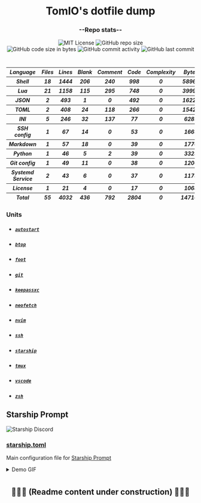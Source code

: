 <h1 align="center">TomIO's dotfile dump</h1>
<div align="center">

<!-- (TODO) Have a look at -->
<!-- https://github.com/4513ECHO/dotfiles/blob/main/scripts/gen_stat.sh -->

### --Repo stats--
  ![MIT License](https://img.shields.io/github/license/TomJo2000/.dotfiles?color=B7208F&label=License%3A&style=for-the-badge)
  ![GitHub repo size](https://img.shields.io/github/repo-size/TomJo2000/.dotfiles?color=0759B6&logo=Github&style=for-the-badge)<br>
  ![GitHub code size in bytes](https://img.shields.io/github/languages/code-size/TomJo2000/.dotfiles?color=0C8167&style=flat-square)
  ![GitHub commit activity](https://img.shields.io/github/commit-activity/w/TomJo2000/.dotfiles?color=FBF6FD&label=Commits%3A&logo=GitHub)
  ![GitHub last commit](https://img.shields.io/github/last-commit/TomJo2000/.dotfiles?color=4EAF26&logo=github)
</div>

<h1><em></em></h1> <!-- thin separator -->

<h5><div align=center>
<!--loc-start-->
<!-- this section has been automatically generated by .config/meta/readme_stats.sh -->
  <table id="scc-table">
    <thead>
      <tr><th>Language</th><th>Files</th><th>Lines</th><th>Blank</th><th>Comment</th><th>Code</th><th>Complexity</th><th>Bytes</th></tr>
    </thead><tbody>
      <tr><th>Shell</th><th>18</th><th>1444</th><th>206</th><th>240</th><th>998</th><th>0</th><th>58965</th></tr>
      <tr><th>Lua</th><th>21</th><th>1158</th><th>115</th><th>295</th><th>748</th><th>0</th><th>39994</th></tr>
      <tr><th>JSON</th><th>2</th><th>493</th><th>1</th><th>0</th><th>492</th><th>0</th><th>16227</th></tr>
      <tr><th>TOML</th><th>2</th><th>408</th><th>24</th><th>118</th><th>266</th><th>0</th><th>15420</th></tr>
      <tr><th>INI</th><th>5</th><th>246</th><th>32</th><th>137</th><th>77</th><th>0</th><th>6289</th></tr>
      <tr><th>SSH config</th><th>1</th><th>67</th><th>14</th><th>0</th><th>53</th><th>0</th><th>1669</th></tr>
      <tr><th>Markdown</th><th>1</th><th>57</th><th>18</th><th>0</th><th>39</th><th>0</th><th>1770</th></tr>
      <tr><th>Python</th><th>1</th><th>46</th><th>5</th><th>2</th><th>39</th><th>0</th><th>3323</th></tr>
      <tr><th>Git config</th><th>1</th><th>49</th><th>11</th><th>0</th><th>38</th><th>0</th><th>1206</th></tr>
      <tr><th>Systemd Service</th><th>2</th><th>43</th><th>6</th><th>0</th><th>37</th><th>0</th><th>1175</th></tr>
      <tr><th>License</th><th>1</th><th>21</th><th>4</th><th>0</th><th>17</th><th>0</th><th>1068</th></tr>
    </tbody><tfoot>
      <tr><th>Total</th><th>55</th><th>4032</th><th>436</th><th>792</th><th>2804</th><th>0</th><th>147106</th></tr>
    </tfoot>
  </table>
<!--loc-end-->
</div></h5>

### Units
- ##### [`autostart`]()
- ##### [`btop`]()
- ##### [`foot`]()
- ##### [`git`]()
- ##### [`keepassxc`]()
- ##### [`neofetch`]()
- ##### [`nvim`]()
- ##### [`ssh`]()
- ##### [`starship`]()
- ##### [`tmux`]()
- ##### [`vscode`]()
- ##### [`zsh`]()



## Starship Prompt

![Starship Discord](https://img.shields.io/discord/567163873606500352?color=%235865F2&label=Starship%20Discord&logo=Discord)

### [starship.toml](.config/starship.toml)

Main configuration file for [Starship Prompt](https://starship.rs/)

<details><summary>Demo GIF</summary>

![Demo GIF showing some theme](documentation/prompt_demo.gif)

</details>

<h1><em></em></h1> <!-- thin separator -->

<h2 align="center">🚧🚧🚧 (Readme content under construction) 🚧🚧🚧</h2>

<!-- vim: set ft=markdown et ff=unix tw=2 sw=2  -->

